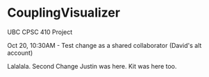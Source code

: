 CouplingVisualizer
==================

UBC CPSC 410 Project

Oct 20, 10:30AM - Test change as a shared collaborator (David's alt account)

Lalalala.
Second Change
Justin was here. 
Kit was here too.
